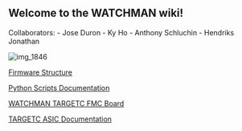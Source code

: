 ## Welcome to the WATCHMAN wiki!
Collaborators:  -
Jose Duron -
Ky Ho -
Anthony Schluchin -
Hendriks Jonathan

![img_1846](https://user-images.githubusercontent.com/40073656/46239952-f07cd600-c33b-11e8-9d21-83f48fa51595.JPG)

[Firmware Structure](https://github.com/WMidlab/WATCHMAN/wiki/Firmware-Structure)

[Python Scripts Documentation](https://github.com/WMidlab/WATCHMAN/wiki/Python-Scripts)

[WATCHMAN TARGETC FMC Board](https://github.com/WMidlab/WATCHMAN/wiki/TARGETC-FMC-Prototype-Board)

[TARGETC ASIC Documentation](https://github.com/WMidlab/WATCHMAN/wiki/TARGETC-ASIC-Documentation)
